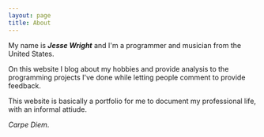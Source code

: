 ```yaml
---
layout: page
title: About
---
```


My name is ***Jesse Wright*** and I'm a programmer and musician from the United States.

On this website I blog about my hobbies and provide analysis to the programming projects I've done while letting people comment to provide feedback.

This website is basically a portfolio for me to document my professional life, with an informal attiude.

*Carpe Diem*.